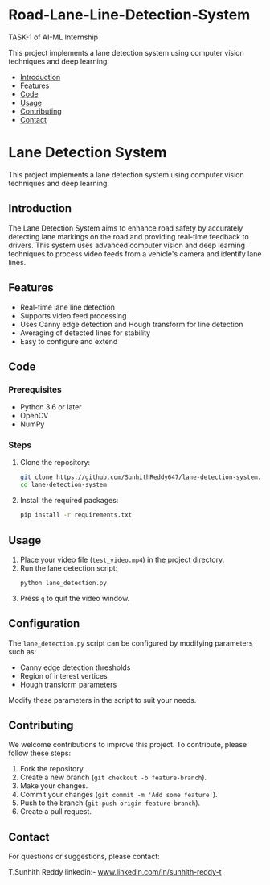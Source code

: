 # Road-Lane-Line-Detection-System
TASK-1 of AI-ML Internship

This project implements a lane detection system using computer vision techniques and deep learning.


- [Introduction](#introduction)
- [Features](#features)
- [Code](#code)
- [Usage](#usage)
- [Contributing](#contributing)
- [Contact](#contact)

# Lane Detection System

This project implements a lane detection system using computer vision techniques and deep learning.

## Introduction

The Lane Detection System aims to enhance road safety by accurately detecting lane markings on the road and providing real-time feedback to drivers. 
This system uses advanced computer vision and deep learning techniques to process video feeds from a vehicle's camera and identify lane lines.

## Features

- Real-time lane line detection
- Supports video feed processing
- Uses Canny edge detection and Hough transform for line detection
- Averaging of detected lines for stability
- Easy to configure and extend

## Code

### Prerequisites

- Python 3.6 or later
- OpenCV
- NumPy

### Steps

1. Clone the repository:
    ```sh
    git clone https://github.com/SunhithReddy647/lane-detection-system.git
    cd lane-detection-system
    ```

2. Install the required packages:
    ```sh
    pip install -r requirements.txt
    ```

## Usage

1. Place your video file (`test_video.mp4`) in the project directory.
2. Run the lane detection script:
    ```sh
    python lane_detection.py                            
    ```
3. Press `q` to quit the video window.

## Configuration

The `lane_detection.py` script can be configured by modifying parameters such as:

- Canny edge detection thresholds
- Region of interest vertices
- Hough transform parameters

Modify these parameters in the script to suit your needs.

## Contributing

We welcome contributions to improve this project. To contribute, please follow these steps:

1. Fork the repository.
2. Create a new branch (`git checkout -b feature-branch`).
3. Make your changes.
4. Commit your changes (`git commit -m 'Add some feature'`).
5. Push to the branch (`git push origin feature-branch`).
6. Create a pull request.


## Contact

For questions or suggestions, please contact:

T.Sunhith Reddy
linkedin:- www.linkedin.com/in/sunhith-reddy-t



